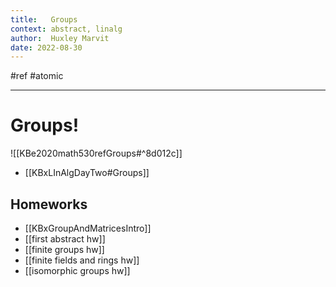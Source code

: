 ```yaml
---
title:   Groups
context: abstract, linalg
author:  Huxley Marvit
date: 2022-08-30
---
```


#ref #atomic

***

# Groups!

![[KBe2020math530refGroups#^8d012c]] 
- [[KBxLInAlgDayTwo#Groups]]

## Homeworks
- [[KBxGroupAndMatricesIntro]]
- [[first abstract hw]]
- [[finite groups hw]]
- [[finite fields and rings hw]]
- [[isomorphic groups hw]]








